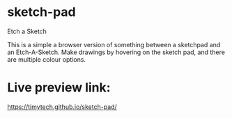 # sketch-pad
Etch a Sketch

This is a simple a browser version of something between a sketchpad and an Etch-A-Sketch.
Make drawings by hovering on the sketch pad, and there are multiple colour options.

# Live preview link: 
https://timytech.github.io/sketch-pad/

